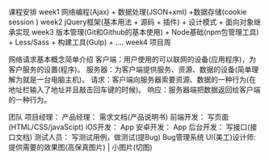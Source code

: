 课程安排
  week1 网络编程(Ajax) + 数据处理(JSON+xml) +数据存储(cookie session )
  week2 jQuery框架(基本用法 + 源码 + 插件) + 设计模式 + 面向对象继承实现
  week3 版本管理(Git和Github的基本使用) + Node基础(npm包管理工具) + Less/Sass + 构建工具(Gulp) + ....
  week4 项目周


网络请求基本概念简单介绍
  客户端：用户使用的可以联网的设备(应用程序)，为客户服务的设置(程序)。
  服务器：为客户端提供服务、资源、数据的设备(简单理解为就是一台电脑主机)。
  请求：客户端向服务器索要资源、数据的一种行为(在地址栏输入了地址并且敲击回车键的时候)。
  响应：服务器端把数据返回给客户端的一种行为。

团队
  项目经理：
  产品经理： 需求文档(产品说明书)
  前端开发： 写页面(HTML/CSS/javaScipt)
  iOS开发： App 
  安卓开发： App
  后台开发： 写接口(接口文档)
  测试人员： 写测试用例，做测试(提Bug)  Bug管理系统
  UI(美工)设计师: 提供需要的效果图(高保真图片) | 小图片(切图)